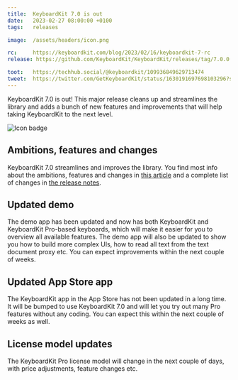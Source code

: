```yaml
---
title:  KeyboardKit 7.0 is out
date:   2023-02-27 08:00:00 +0100
tags:   releases

image:  /assets/headers/icon.png

rc:     https://keyboardkit.com/blog/2023/02/16/keyboardkit-7-rc
release: https://github.com/KeyboardKit/KeyboardKit/releases/tag/7.0.0

toot:   https://techhub.social/@keyboardkit/109936849629713474
tweet:  https://twitter.com/GetKeyboardKit/status/1630191697698103296?s=20
---
```


KeyboardKit 7.0 is out! This major release cleans up and streamlines the library and adds a bunch of new features and improvements that will help taking KeyboardKit to the next level.

![Icon badge]({{page.image}})


## Ambitions, features and changes

KeyboardKit 7.0 streamlines and improves the library. You find most info about the ambitions, features and changes in [this article]({{page.rc}}) and a complete list of changes in [the release notes]({{page.release}}).


## Updated demo

The demo app has been updated and now has both KeyboardKit and KeyboardKit Pro-based keyboards, which will make it easier for you to overview all available features. The demo app will also be updated to show you how to build more complex UIs, how to read all text from the text document proxy etc. You can expect improvements within the next couple of weeks.


## Updated App Store app

The KeyboardKit app in the App Store has not been updated in a long time. It will be bumped to use KeyboardKit 7.0 and will let you try out many Pro features without any coding. You can expect this within the next couple of weeks as well.


## License model updates

The KeyboardKit Pro license model will change in the next couple of days, with price adjustments, feature changes etc.
